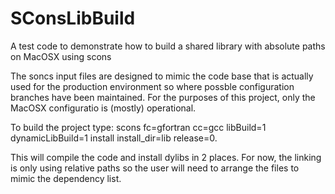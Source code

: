 # SConsLibBuild
A test code to demonstrate how to build a shared library with absolute paths on MacOSX using scons

The soncs input files are designed to mimic the code base that is actually used for the production environment so where possble configuration branches have been maintained. For the purposes of this project, only the MacOSX configuratio is (mostly) operational.

To build the project type:
scons fc=gfortran cc=gcc libBuild=1 dynamicLibBuild=1 install install_dir=lib release=0.

This will compile the code and install dylibs in 2 places. For now, the linking is only using relative paths so the user will need to arrange the files to mimic the dependency list.

